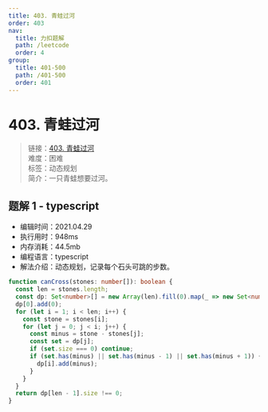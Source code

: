 ```yaml
---
title: 403. 青蛙过河
order: 403
nav:
  title: 力扣题解
  path: /leetcode
  order: 4
group:
  title: 401-500
  path: /401-500
  order: 401
---
```


# 403. 青蛙过河

> 链接：[403. 青蛙过河](https://leetcode-cn.com/problems/frog-jump/)  
> 难度：困难  
> 标签：动态规划  
> 简介：一只青蛙想要过河。

## 题解 1 - typescript

- 编辑时间：2021.04.29
- 执行用时：948ms
- 内存消耗：44.5mb
- 编程语言：typescript
- 解法介绍：动态规划，记录每个石头可跳的步数。

```typescript
function canCross(stones: number[]): boolean {
  const len = stones.length;
  const dp: Set<number>[] = new Array(len).fill(0).map(_ => new Set<number>());
  dp[0].add(0);
  for (let i = 1; i < len; i++) {
    const stone = stones[i];
    for (let j = 0; j < i; j++) {
      const minus = stone - stones[j];
      const set = dp[j];
      if (set.size === 0) continue;
      if (set.has(minus) || set.has(minus - 1) || set.has(minus + 1)) {
        dp[i].add(minus);
      }
    }
  }
  return dp[len - 1].size !== 0;
}
```
